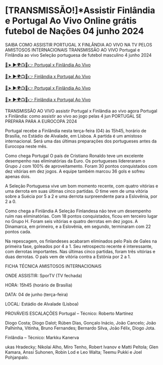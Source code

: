 # [TRANSMISSÃO!]*Assistir Finlândia e Portugal Ao Vivo Online grátis futebol de Nações 04 junho 2024

SAIBA COMO ASSISTIR PORTUGAL X FINLÂNDIA AO VIVO NA TV PELOS AMISTOSOS INTERNACIONAIS
TRANSMISSÃO AO VIVO Portugal e Finlândia ao vivo Seleção portuguesa de futebol masculino 4 junho 2024

[🔴➤ ►🌍📺📱👉 Portugal x Finlândia Ao Vivo](https://gamedays.live/friendly-international/)

[🔴➤ ►🌍📺📱👉 Finlândia x Portugal Ao Vivo](https://gamedays.live/friendly-international/)

[🔴➤ ►🌍📺📱👉 Portugal x Finlândia Ao Vivo](https://gamedays.live/friendly-international/)

[🔴➤ ►🌍📺📱👉 Finlândia x Portugal Ao Vivo](https://gamedays.live/friendly-international/)

TRANSMISSÃO AO VIVO assistir Portugal x Finlândia ao vivo agora Portugal x Finlândia: como assistir ao vivo ao jogo pelas 4 jun
PORTUGAL SE PREPARA PARA A EUROCOPA 2024

Portugal recebe a Finlândia nesta terça-feira (04) às 15h45, horário de Brasília, no Estádio de Alvalade, em Lisboa. A partida é um amistoso internacional. Será uma das últimas preparações dos portugueses antes da Eurocopa neste mês.

Como chega Portugal
O país de Cristiano Ronaldo teve um excelente desempenho nas eliminatórias da Euro. Os portugueses lidereraram o Grupo J com 100% de aproveitamento. Foram 30 pontos conquistados com dez vitórias em dez jogos. A equipe também marcou 36 gols e sofreu apenas dois.

A Seleção Portuguesa vive um bom momento recente, com quatro vitórias e uma derrota em suas últimas cinco partidas. O time vem de uma vitória sobre a Suécia por 5 a 2 e uma derrota surpreendente para a Eslovênia, por 2 a 0.

Como chega a Finlândia
A Seleção Finlandesa não teve um desempenho ruím nas eliminatórias. Com 18 pontos conquistados, ficou em terceiro lugar no Grupo H. Foram seis vitórias e quatro derrotas em dez jogos. A Dinamarca, em primeiro, e a Eslovênia, em segundo, terminaram com 22 pontos cada.

Na repescagem, os finlandeses acabaram eliminados pelo País de Gales na primeira fase, goleados por 4 a 1. Seu retrospecto recente é interessante, com derrotas importantes. Nas últimas cinco partidas, foram três vitórias e duas derrotas. O país vem de vitória contra a Estônia por 2 a 1.

FICHA TÉCNICA
AMISTOSOS INTERNACIONAIS

ONDE ASSISTIR: SporTV (TV fechada)

HORA: 15h45 (horário de Brasília)

DATA: 04 de junho (terça-feira)

LOCAL:  Estádio de Alvalade (Lisboa)

PROVÁVEIS ESCALAÇÕES
Portugal – Técnico: Roberto Martínez

Diogo Costa; Diogo Dalot; Rúben Dias, Gonçalo Inácio, João Cancelo; João Palhinha, Vitinha, Bruno Fernandes; Bernardo Silva, João Félix, Diogo Jota.

Finlândia – Técnico: Markku Kanerva

ukas Hradecky; Nikolai Alho, Miro Tenho, Robert Ivanov e Matti Peltola; Glen Kamara, Anssi Suhonen, Robin Lod e Leo Walta; Teemu Pukki e Joel Pohjanpalo.
